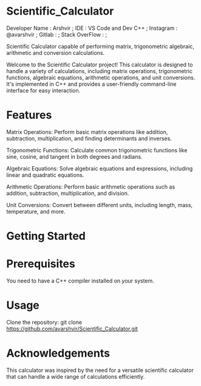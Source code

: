 # Scientific_Calculator
Developer Name : Arshvir                                                                                                ;
IDE            : VS Code and Dev C++                                                                                    ;
Instagram      : @avarshvir                                                                                             ;
Gitlab         :                                                                                                        ;
Stack OverFlow :                                                                                                        ;

Scientific Calculator capable of performing matrix, trigonometric algebraic, arithmetic and conversion calculations.

Welcome to the Scientific Calculator project! This calculator is designed to handle a variety of calculations, including matrix operations, trigonometric functions, algebraic equations, arithmetic operations, and unit conversions. It's implemented in C++ and provides a user-friendly command-line interface for easy interaction.

# Features
Matrix Operations: Perform basic matrix operations like addition, subtraction, multiplication, and finding determinants and inverses.

Trigonometric Functions: Calculate common trigonometric functions like sine, cosine, and tangent in both degrees and radians.

Algebraic Equations: Solve algebraic equations and expressions, including linear and quadratic equations.

Arithmetic Operations: Perform basic arithmetic operations such as addition, subtraction, multiplication, and division.

Unit Conversions: Convert between different units, including length, mass, temperature, and more.

# Getting Started
# Prerequisites
You need to have a C++ compiler installed on your system.

# Usage
Clone the repository:
git clone https://github.com/avarshvir/Scientific_Calculator.git

# Acknowledgements 
This calculator was inspired by the need for a versatile scientific calculator that can handle a wide range of calculations efficiently.
